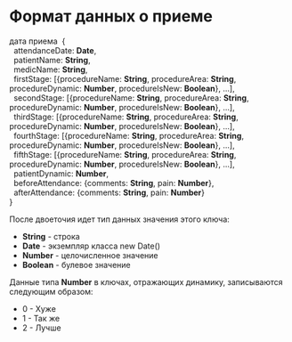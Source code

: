 # Формат данных о приеме

дата приема &nbsp;{  
&nbsp;&nbsp;attendanceDate: **Date**,  
&nbsp;&nbsp;patientName: **String**,  
&nbsp;&nbsp;medicName: **String**,  
&nbsp;&nbsp;firstStage: [{procedureName: **String**, procedureArea: **String**, procedureDynamic: **Number**, procedureIsNew: **Boolean**}, ...],  
&nbsp;&nbsp;secondStage: [{procedureName: **String**, procedureArea: **String**, procedureDynamic: **Number**, procedureIsNew: **Boolean**}, ...],  
&nbsp;&nbsp;thirdStage: [{procedureName: **String**, procedureArea: **String**, procedureDynamic: **Number**, procedureIsNew: **Boolean**}, ...],  
&nbsp;&nbsp;fourthStage: [{procedureName: **String**, procedureArea: **String**, procedureDynamic: **Number**, procedureIsNew: **Boolean**}, ...],  
&nbsp;&nbsp;fifthStage: [{procedureName: **String**, procedureArea: **String**, procedureDynamic: **Number**, procedureIsNew: **Boolean**}, ...],   
&nbsp;&nbsp;patientDynamic: **Number**,  
&nbsp;&nbsp;beforeAttendance: {comments: **String**, pain: **Number**},  
&nbsp;&nbsp;afterAttendance: {comments: **String**, pain: **Number**}  
}  
  
После двоеточия идет тип данных значения этого ключа:  
- **String** - строка  
- **Date** - экземпляр класса new Date()  
- **Number** - целочисленное значение  
- **Boolean** - булевое значение  

Данные типа **Number** в ключах, отражающих динамику, записываются следующим образом:
- 0 - Хуже
- 1 - Так же
- 2 - Лучше
